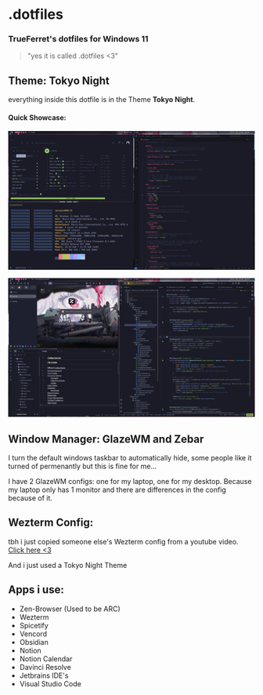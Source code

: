 # .dotfiles
### TrueFerret's dotfiles for Windows 11
> "yes it is called .dotfiles <3"


## Theme: **Tokyo Night**
everything inside this dotfile is in the Theme **Tokyo Night**.

#### Quick Showcase:

![Example Config1](/Examples/Screenshot2024-11-12164730.png)

![Example Config2](/Examples/Screenshot2024-11-12165246.png)


## Window Manager: **GlazeWM** and **Zebar**
I turn the default windows taskbar to automatically hide, some people like it turned of permenantly but this is fine for me...

I have 2 GlazeWM configs: one for my laptop, one for my desktop.
Because my laptop only has 1 monitor
and there are differences in the config because of it.

## Wezterm Config:
tbh i just copied someone else's Wezterm config from a youtube video.
[Click here <3](https://www.youtube.com/watch?v=V1X4WQTaxrc)

And i just used a Tokyo Night Theme

## Apps i use:
- Zen-Browser (Used to be ARC)
- Wezterm
- Spicetify
- Vencord
- Obsidian
- Notion
- Notion Calendar
- Davinci Resolve
- Jetbrains IDE's
- Visual Studio Code
